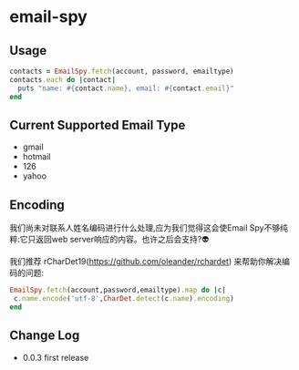 email-spy
=========

Usage
-----

```ruby
contacts = EmailSpy.fetch(account, password, emailtype)
contacts.each do |contact|
  puts "name: #{contact.name}, email: #{contact.email}"
end
```

Current Supported Email Type
--------------------------

+ gmail
+ hotmail
+ 126
+ yahoo


Encoding
--------

我们尚未对联系人姓名编码进行什么处理,应为我们觉得这会使Email Spy不够纯粹:它只返回web server响应的内容。也许之后会支持?:alien:

我们推荐 rCharDet19(https://github.com/oleander/rchardet) 来帮助你解决编码的问题:

```ruby
EmailSpy.fetch(account,password,emailtype).map do |c| 
 c.name.encode('utf-8',CharDet.detect(c.name).encoding)
end
```

Change Log
----------

+ 0.0.3 first release
